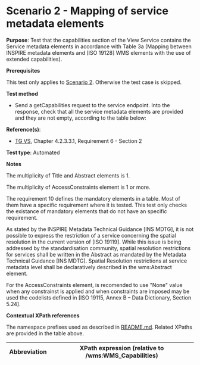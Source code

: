 # Scenario 2 - Mapping of service metadata elements

**Purpose**: Test that the capabilities section of the View Service contains the Service metadata elements in accordance with Table 3a (Mapping between INSPIRE metadata elements and [ISO 19128] WMS elements with the use of extended capabilities).

**Prerequisites**

This test only applies to [Scenario 2](./README.md#scenarios). Otherwise the test case is skipped.

**Test method**

* Send a getCapabilities request to the service endpoint. Into the response, check that all the service metadata elements are provided and they are not empty, according to the table below:



**Reference(s)**:
* [TG VS](./README.md#ref_TG_VS), Chapter 4.2.3.3.1, Requirement 6 - Section 2

**Test type**: Automated

**Notes**

The multiplicity of Title and Abstract elements is 1.

The multiplicity of AccessConstraints element is 1 or more.

The requirement 10 defines the mandatory elements in a table. Most of them have a specific requirement where it is tested. This test only checks the existance of mandatory elements that do not have an specific requirement.

As stated by the INSPIRE Metadata Technical Guidance [INS MDTG], it is not possible to express the restriction of a service concerning the spatial resolution in the current version of [ISO 19119].
While this issue is being addressed by the standardisation community, spatial resolution restrictions for services shall be written in the Abstract as mandated by the Metadata Technical Guidance [INS MDTG]. Spatial Resolution restrictions at service metadata
level shall be declaratively described in the wms:Abstract element.

For the AccessConstraints element, is recomended to use "None" value when any constrainst is applied and when constraints are imposed may be used the codelists defined in [ISO 19115, Annex B – Data Dictionary, Section 5.24].

**Contextual XPath references**

The namespace prefixes used as described in [README.md](./README.md#namespaces).
Related XPaths are provided in the table above.

Abbreviation                                               |  XPath expression (relative to /wms:WMS_Capabilities)
---------------------------------------------------------- | -------------------------------------------------------------------------

